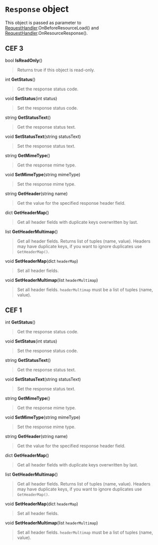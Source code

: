 # `Response` object #

This object is passed as parameter to [RequestHandler](RequestHandler.md).OnBeforeResourceLoad() and [RequestHandler](RequestHandler.md).OnResourceResponse().

## CEF 3 ##

bool **IsReadOnly**()

> Returns true if this object is read-only.

int **GetStatus**()

> Get the response status code.

void **SetStatus**(int status)

> Set the response status code.

string **GetStatusText**()

> Get the response status text.

void **SetStatusText**(string statusText)

> Set the response status text.

string **GetMimeType**()

> Get the response mime type.

void **SetMimeType**(string mimeType)

> Set the response mime type.

string **GetHeader**(string name)

> Get the value for the specified response header field.

dict **GetHeaderMap**()

> Get all header fields with duplicate keys overwritten by last.

list **GetHeaderMultimap**()

> Get all header fields. Returns list of tuples (name, value). Headers may have duplicate keys, if you want to ignore duplicates use `GetHeaderMap()`.

void **SetHeaderMap**(dict `headerMap`)

> Set all header fields.

void **SetHeaderMultimap**(list `headerMultimap`)

> Set all header fields. `headerMultimap` must be a list of tuples (name, value).


## CEF 1 ##

int **GetStatus**()

> Get the response status code.

void **SetStatus**(int status)

> Set the response status code.

string **GetStatusText**()

> Get the response status text.

void **SetStatusText**(string statusText)

> Set the response status text.

string **GetMimeType**()

> Get the response mime type.

void **SetMimeType**(string mimeType)

> Set the response mime type.

string **GetHeader**(string name)

> Get the value for the specified response header field.

dict **GetHeaderMap**()

> Get all header fields with duplicate keys overwritten by last.

list **GetHeaderMultimap**()

> Get all header fields. Returns list of tuples (name, value). Headers may have duplicate keys, if you want to ignore duplicates use `GetHeaderMap()`.

void **SetHeaderMap**(dict `headerMap`)

> Set all header fields.

void **SetHeaderMultimap**(list `headerMultimap`)

> Set all header fields. `headerMultimap` must be a list of tuples (name, value).

